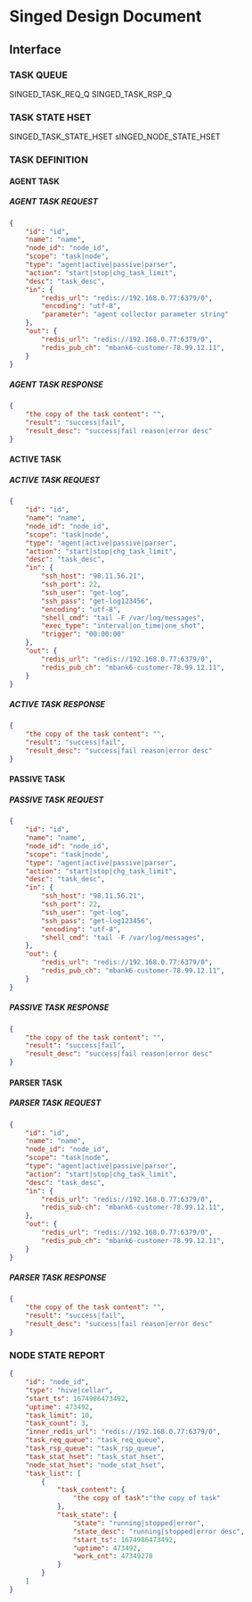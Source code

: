 # Singed Design Document

## Interface

### TASK QUEUE

SINGED_TASK_REQ_Q
SINGED_TASK_RSP_Q

### TASK STATE HSET

SINGED_TASK_STATE_HSET
sINGED_NODE_STATE_HSET

### TASK DEFINITION

#### AGENT TASK

##### AGENT TASK REQUEST

```json
{
    "id": "id",
    "name": "name",
    "node_id": "node_id",
    "scope": "task|node",
    "type": "agent|active|passive|parser",
    "action": "start|stop|chg_task_limit",
    "desc": "task_desc",
    "in": {
        "redis_url": "redis://192.168.0.77:6379/0",
        "encoding": "utf-8",
        "parameter": "agent collector parameter string"
    },
    "out": {
        "redis_url": "redis://192.168.0.77:6379/0",
        "redis_pub_ch": "mbank6-customer-78.99.12.11",
    }
}
```

##### AGENT TASK RESPONSE

```json
{
    "the copy of the task content": "",
    "result": "success|fail",
    "result_desc": "success|fail reason|error desc"
}
```

#### ACTIVE TASK

##### ACTIVE TASK REQUEST

```json
{
    "id": "id",
    "name": "name",
    "node_id": "node_id",
    "scope": "task|node",
    "type": "agent|active|passive|parser",
    "action": "start|stop|chg_task_limit",
    "desc": "task_desc",
    "in": {
        "ssh_host": "98.11.56.21",
        "ssh_port": 22,
        "ssh_user": "get-log",
        "ssh_pass": "get-log123456",
        "encoding": "utf-8",
        "shell_cmd": "tail -F /var/log/messages",
        "exec_type": "interval|on_time|one_shot",
        "trigger": "00:00:00"
    },
    "out": {
        "redis_url": "redis://192.168.0.77:6379/0",
        "redis_pub_ch": "mbank6-customer-78.99.12.11",
    }
}
```

##### ACTIVE TASK RESPONSE

```json
{
    "the copy of the task content": "",
    "result": "success|fail",
    "result_desc": "success|fail reason|error desc"
}
```

#### PASSIVE TASK

##### PASSIVE TASK REQUEST

```json
{
    "id": "id",
    "name": "name",
    "node_id": "node_id",
    "scope": "task|node",
    "type": "agent|active|passive|parser",
    "action": "start|stop|chg_task_limit",
    "desc": "task_desc",
    "in": {
        "ssh_host": "98.11.56.21",
        "ssh_port": 22,
        "ssh_user": "get-log",
        "ssh_pass": "get-log123456",
        "encoding": "utf-8",
        "shell_cmd": "tail -F /var/log/messages",
    },
    "out": {
        "redis_url": "redis://192.168.0.77:6379/0",
        "redis_pub_ch": "mbank6-customer-78.99.12.11",
    }
}
```

##### PASSIVE TASK RESPONSE

```json
{
    "the copy of the task content": "",
    "result": "success|fail",
    "result_desc": "success|fail reason|error desc"
}
```

#### PARSER TASK

##### PARSER TASK REQUEST

```json
{
    "id": "id",
    "name": "name",
    "node_id": "node_id",
    "scope": "task|node",
    "type": "agent|active|passive|parser",
    "action": "start|stop|chg_task_limit",
    "desc": "task_desc",
    "in": {
        "redis_url": "redis://192.168.0.77:6379/0",
        "redis_sub-ch": "mbank6-customer-78.99.12.11",
    },
    "out": {
        "redis_url": "redis://192.168.0.77:6379/0",
        "redis_pub_ch": "mbank6-customer-78.99.12.11",
    }
}
```

##### PARSER TASK RESPONSE

```json
{
    "the copy of the task content": "",
    "result": "success|fail",
    "result_desc": "success|fail reason|error desc"
}
```

### NODE STATE REPORT

```json
{
    "id": "node_id",
    "type": "hive|cellar",
    "start_ts": 1674986473492,
    "uptime": 473492,
    "task_limit": 10,
    "task_count": 3,
    "inner_redis_url": "redis://192.168.0.77:6379/0",
    "task_req_queue": "task_req_queue",
    "task_rsp_queue": "task_rsp_queue",
    "task_stat_hset": "task_stat_hset",
    "node_stat_hset": "node_stat_hset",
    "task_list": [
        {
            "task_content": {
                "the copy of task":"the copy of task"
            },
            "task_state": {
                "state": "running|stopped|error",
                "state_desc": "running|stopped|error desc",
                "start_ts": 1674986473492,
                "uptime": 473492,
                "work_cnt": 47349278
            }
        }
    ]
}
```
